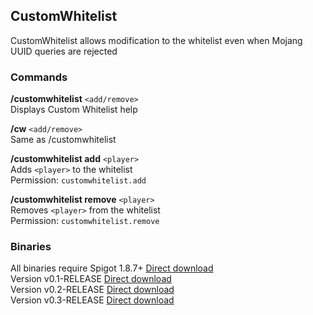 ## CustomWhitelist
CustomWhitelist allows modification to the whitelist even when Mojang UUID queries are rejected

### Commands
**/customwhitelist** `<add/remove>`  
Displays Custom Whitelist help

**/cw** `<add/remove>`  
Same as /customwhitelist

**/customwhitelist add** `<player>`  
Adds `<player>` to the whitelist  
Permission: `customwhitelist.add`

**/customwhitelist remove** `<player>`  
Removes `<player>` from the whitelist  
Permission: `customwhitelist.remove`

### Binaries
All binaries require Spigot 1.8.7+ [Direct download](https://dl.dropboxusercontent.com/u/49422983/AirshipPirates/Plugins/libs/spigot-1.8.7.jar)  
Version v0.1-RELEASE [Direct download](https://dl.dropboxusercontent.com/u/49422983/AirshipPirates/Plugins/CustomWhitelist_v0.1-RELEASE.jar)  
Version v0.2-RELEASE [Direct download](https://dl.dropboxusercontent.com/u/49422983/AirshipPirates/Plugins/CustomWhitelist_v0.2-RELEASE.jar)  
Version v0.3-RELEASE [Direct download](https://dl.dropboxusercontent.com/u/49422983/AirshipPirates/Plugins/CustomWhitelist_v0.3-RELEASE.jar)

